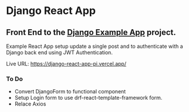 # Django React App
## Front End to the [Django Example App](https://github.com/joepk90/django-react-app) project.
Example React App setup update a single post and to authenticate with a Django back end using JWT Authentication.

Live URL: https://django-react-app-pi.vercel.app/

### To Do
- Convert DjangoForm to functional component
- Setup Login form to use drf-react-template-framework form.
- Relace Axios
